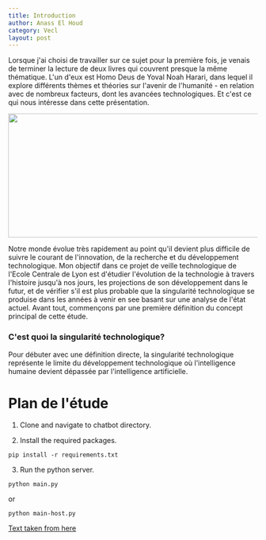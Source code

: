 ```yaml
---
title: Introduction
author: Anass El Houd
category: Vecl
layout: post
---
```


Lorsque j'ai choisi de travailler sur ce sujet pour la première fois, je venais de terminer la lecture de deux livres qui couvrent presque la même thématique. L'un d'eux est Homo Deus de Yoval Noah Harari, dans lequel il explore différents thèmes et théories sur l'avenir de l'humanité - en relation avec de nombreux facteurs, dont les avancées technologiques. Et c'est ce qui nous intéresse dans cette présentation.

<img style="float: center;"  src="https://github.com/anasselhoud/tech-singularity/blob/master/assets/images/Sans%20titre-2.jpg" width="550" height="250" />

Notre monde évolue très rapidement au point qu'il devient plus difficile de suivre le courant de l'innovation, de la recherche et du développement technologique. 
Mon objectif dans ce projet de veille technologique de l'Ecole Centrale de Lyon est d'étudier l'évolution de la technologie à travers l'histoire jusqu'à nos jours, les projections de son développement dans le futur, et de vérifier s'il est plus probable que la singularité technologique se produise dans les années à venir en see basant sur une analyse de l'état actuel. Avant tout, commençons par une première définition du concept principal de cette étude.

### C'est quoi la singularité technologique?
Pour débuter avec une définition directe, la singularité technologique représente le limite du développement technologique où l'intelligence humaine devient dépassée par l'intelligence artificielle. 

# Plan de l'étude
1. Clone and navigate to chatbot directory.

2. Install the required packages.
```
pip install -r requirements.txt
```

3. Run the python server.
```
python main.py 
```
or 
```
python main-host.py
```


[Text taken from here](https://sherlock-holm.es/stories/html/spec.html)
